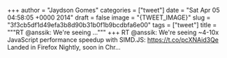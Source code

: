 
+++
author = "Jaydson Gomes"
categories = ["tweet"]
date = "Sat Apr 05 04:58:05 +0000 2014"
draft = false
image = "{TWEET_IMAGE}"
slug = "3f3cb5df1d49efa3b8d90b31b0f1b9bcdbfa6e00"
tags = ["tweet"]
title = """RT @anssik: We're seeing ..."""
+++
RT @anssik: We're seeing ~4-10x JavaScript performance speedup with SIMD.JS: https://t.co/pcXNAid3Qe Landed in Firefox Nightly, soon in Chr…
